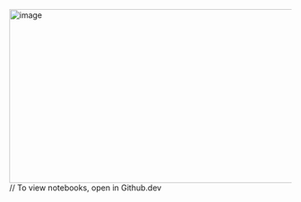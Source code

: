 <img width="1273" height="311" alt="image" src="https://github.com/user-attachments/assets/1ab3ae97-85e2-4bef-9280-f4410168cea2" />
// To view notebooks, open in Github.dev
 
